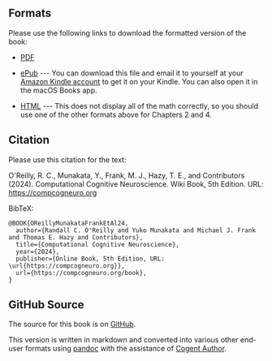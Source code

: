 ## Formats

Please use the following links to download the formatted version of the book:

* [PDF](https://github.com/CompCogNeuro/book/releases/latest/download/ccnbook_ed5.pdf)

* [ePub](https://github.com/CompCogNeuro/book/releases/latest/download/ccnbook_ed5.epub) --- You can download this file and email it to yourself at your [Amazon Kindle account](https://www.amazon.com/gp/sendtokindle/email) to get it on your Kindle. You can also open it in the macOS Books app.

<!-- * [Amazon](https://www.amazon.com/dp/B007H9YWAG) --- you can pay \$2.99 (lowest price possible) to have Amazon upload the book to your kindle, or roughly \$35 for them to send you an on-demand paperback print version (in color) -->

* [HTML](https://github.com/CompCogNeuro/book/releases/latest/download/ccnbook_ed5.html) --- This does not display all of the math correctly, so you should use one of the other formats above for Chapters 2 and 4.

## Citation

Please use this citation for the text:

O'Reilly, R. C., Munakata, Y., Frank, M. J., Hazy, T. E., and Contributors (2024). Computational Cognitive Neuroscience. Wiki Book, 5th Edition. URL: https://compcogneuro.org

BibTeX:

```
@BOOK{OReillyMunakataFrankEtAl24,
  author={Randall C. O'Reilly and Yuko Munakata and Michael J. Frank and Thomas E. Hazy and Contributors},
  title={Computational Cognitive Neuroscience},
  year={2024},
  publisher={Online Book, 5th Edition, URL: \url{https://compcogneuro.org}},
  url={https://compcogneuro.org/book},
}
```

## GitHub Source

The source for this book is on [GitHub](https://github.com/CompCogNeuro/book).

This version is written in markdown and converted into various other end-user formats using [pandoc](https://pandoc.org/index.html) with the assistance of [Cogent Author](https://github.com/cogentcore/cogent/tree/main/author).
